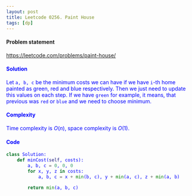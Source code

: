 ```yaml
---
layout: post
title: Leetcode 0256. Paint House
tags: [dp]
---
```


#### Problem statement

<a href="https://leetcode.com/problems/paint-house/"> <font color = blue>https://leetcode.com/problems/paint-house/

#### Solution
Let `a, b, c` be the minimum costs we can have if we have `i`-th home painted as green, red and blue respectively. Then we just need to update this values on each step. If we have `green` for example, it means, that previous was `red` or `blue` and we need to choose minimum.

#### Complexity
Time complexity is $O(n)$, space complexity is $O(1)$.

#### Code
```python
class Solution:
    def minCost(self, costs):
        a, b, c = 0, 0, 0
        for x, y, z in costs:
            a, b, c = x + min(b, c), y + min(a, c), z + min(a, b)
            
        return min(a, b, c)
```
